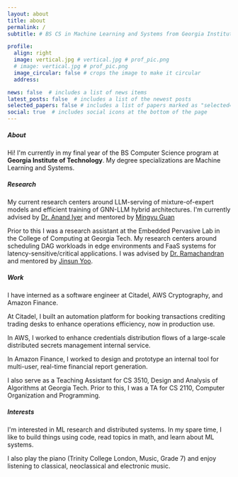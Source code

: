 ```yaml
---
layout: about
title: about
permalink: /
subtitle: # BS CS in Machine Learning and Systems from Georgia Institute of Technology # <a href='#'>Affiliations</a>. Address. Contacts. Moto. Etc.

profile:
  align: right
  image: vertical.jpg # vertical.jpg # prof_pic.png
  # image: vertical.jpg # prof_pic.png
  image_circular: false # crops the image to make it circular
  address: 

news: false  # includes a list of news items
latest_posts: false  # includes a list of the newest posts
selected_papers: false # includes a list of papers marked as "selected={true}"
social: true  # includes social icons at the bottom of the page
---
```


##### About
Hi! I'm currently in my final year of the BS Computer Science program at <b><strong>Georgia Institute of Technology</strong></b>. My degree specializations are Machine Learning and Systems. 

##### Research
My current research centers around LLM-serving of mixture-of-expert models and efficient training of GNN-LLM hybrid architectures. I'm currently advised by <a href="https://www.anand-iyer.com/">Dr. Anand Iyer</a> and mentored by <a href="https://mingyuguan.github.io/">Mingyu Guan</a>

Prior to this I was a research assistant at the Embedded Pervasive Lab in the College of Computing at Georgia Tech. My research centers around scheduling DAG workloads in edge environments and FaaS systems for latency-sensitive/critical applications. I was advised by <a href="https://faculty.cc.gatech.edu/~rama/">Dr. Ramachandran</a> and mentored by <a href="http://jinsunyoo.com/">Jinsun Yoo</a>.

##### Work
I have interned as a software engineer at Citadel, AWS Cryptography, and Amazon Finance. 

At Citadel, I built an automation platform for booking transactions crediting trading desks to enhance operations efficiency, now in production use. 

In AWS, I worked to enhance credentials distribution flows of a large-scale distributed secrets management internal service. 

In Amazon Finance, I worked to design and prototype an internal tool for multi-user, real-time financial report generation. 

I also serve as a Teaching Assistant for CS 3510, Design and Analysis of Algorithms at Georgia Tech. Prior to this, I was a TA for CS 2110, Computer Organization and Programming.

##### Interests
I'm interested in ML research and distributed systems. In my spare time, I like to build things using code, read topics in math, and learn about ML systems.

I also play the piano (Trinity College London, Music, Grade 7) and enjoy listening to classical, neoclassical and electronic music.


<!-- Write your biography here. Tell the world about yourself. Link to your favorite [subreddit](http://reddit.com). You can put a picture in, too. The code is already in, just name your picture `prof_pic.jpg` and put it in the `img/` folder.

Put your address / P.O. box / other info right below your picture. You can also disable any of these elements by editing `profile` property of the YAML header of your `_pages/about.md`. Edit `_bibliography/papers.bib` and Jekyll will render your [publications page](/al-folio/publications/) automatically. -->

<!-- Link to your social media connections, too. This theme is set up to use [Font Awesome icons](http://fortawesome.github.io/Font-Awesome/) and [Academicons](https://jpswalsh.github.io/academicons/), like the ones below. Add your Facebook, Twitter, LinkedIn, Google Scholar, or just disable all of them. -->
